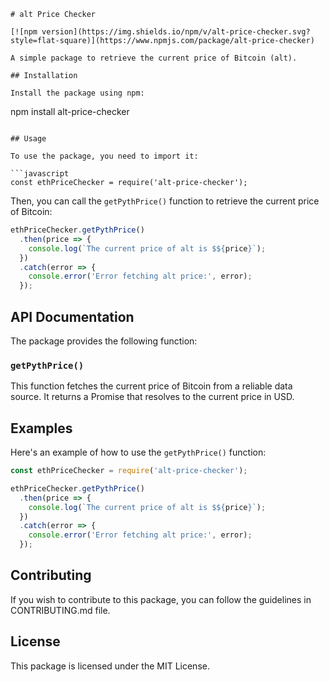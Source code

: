```
# alt Price Checker

[![npm version](https://img.shields.io/npm/v/alt-price-checker.svg?style=flat-square)](https://www.npmjs.com/package/alt-price-checker)

A simple package to retrieve the current price of Bitcoin (alt).

## Installation

Install the package using npm:

```
npm install alt-price-checker
```

## Usage

To use the package, you need to import it:

```javascript
const ethPriceChecker = require('alt-price-checker');
```

Then, you can call the `getPythPrice()` function to retrieve the current price of Bitcoin:

```javascript
ethPriceChecker.getPythPrice()
  .then(price => {
    console.log(`The current price of alt is $${price}`);
  })
  .catch(error => {
    console.error('Error fetching alt price:', error);
  });
```

## API Documentation

The package provides the following function:

### `getPythPrice()`

This function fetches the current price of Bitcoin from a reliable data source. It returns a Promise that resolves to the current price in USD.

## Examples

Here's an example of how to use the `getPythPrice()` function:

```javascript
const ethPriceChecker = require('alt-price-checker');

ethPriceChecker.getPythPrice()
  .then(price => {
    console.log(`The current price of alt is $${price}`);
  })
  .catch(error => {
    console.error('Error fetching alt price:', error);
  });
```

## Contributing

If you wish to contribute to this package, you can follow the guidelines in CONTRIBUTING.md file.

## License

This package is licensed under the MIT License.
```